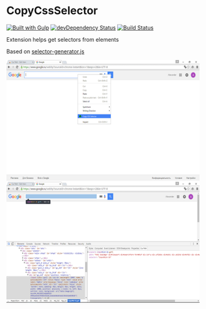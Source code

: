 # CopyCssSelector

[![Built with Gulp](http://img.shields.io/badge/built%20with-gulp.js-red.svg)](http://gulpjs.com/)
[![devDependency Status](https://david-dm.org/flamencist/CopyCssSelector/dev-status.svg)](https://david-dm.org/flamencist/CssPath#info=devDependencie)
[![Build Status](https://secure.travis-ci.org/flamencist/CopyCssSelector.svg)](http://travis-ci.org/flamencist/CopyCssSelector)

Extension helps get selectors from elements

Based on [selector-generator.js](https://github.com/flamencist/SelectorGenerator)

![copy css selector extension](example_2.png)
![copy css selector extension](example_3.png)


